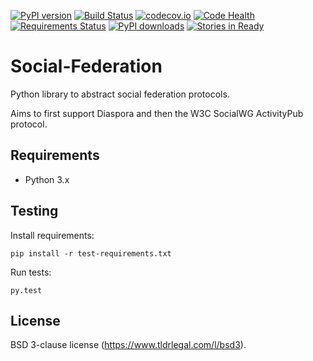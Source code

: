 [![PyPI version](https://badge.fury.io/py/social-federation.svg)](https://pypi.python.org/pypi/Social-Federation) [![Build Status](https://travis-ci.org/jaywink/social-federation.svg?branch=master)](https://travis-ci.org/jaywink/social-federation) [![codecov.io](https://codecov.io/github/jaywink/social-federation/coverage.svg?branch=master)](https://codecov.io/github/jaywink/social-federation?branch=master) [![Code Health](https://landscape.io/github/jaywink/social-federation/master/landscape.svg?style=flat)](https://landscape.io/github/jaywink/social-federation/master) [![Requirements Status](https://requires.io/github/jaywink/social-federation/requirements.svg?branch=master)](https://requires.io/github/jaywink/social-federation/requirements/?branch=master) [![PyPI downloads](https://img.shields.io/pypi/dm/Social-Federation.svg)](https://pypi.python.org/pypi/Social-Federation) [![Stories in Ready](https://badge.waffle.io/jaywink/social-federation.png?label=ready&title=Ready)](https://waffle.io/jaywink/social-federation)

# Social-Federation

Python library to abstract social federation protocols.

Aims to first support Diaspora and then the W3C SocialWG ActivityPub protocol.

## Requirements

* Python 3.x

## Testing

Install requirements:

    pip install -r test-requirements.txt

Run tests:

    py.test

## License

BSD 3-clause license (https://www.tldrlegal.com/l/bsd3).
